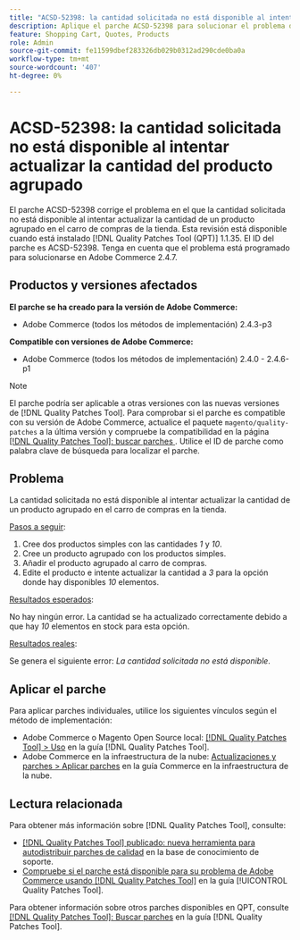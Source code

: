 ```yaml
---
title: "ACSD-52398: la cantidad solicitada no está disponible al intentar actualizar la cantidad del producto agrupado"
description: Aplique el parche ACSD-52398 para solucionar el problema de Adobe Commerce en el que la cantidad solicitada no está disponible al intentar actualizar la cantidad de un producto agrupado en el carro de compras de la tienda.
feature: Shopping Cart, Quotes, Products
role: Admin
source-git-commit: fe11599dbef283326db029b0312ad290cde0ba0a
workflow-type: tm+mt
source-wordcount: '407'
ht-degree: 0%

---
```


# ACSD-52398: la cantidad solicitada no está disponible al intentar actualizar la cantidad del producto agrupado

El parche ACSD-52398 corrige el problema en el que la cantidad solicitada no está disponible al intentar actualizar la cantidad de un producto agrupado en el carro de compras de la tienda. Esta revisión está disponible cuando está instalado [!DNL Quality Patches Tool (QPT)] 1.1.35. El ID del parche es ACSD-52398. Tenga en cuenta que el problema está programado para solucionarse en Adobe Commerce 2.4.7.

## Productos y versiones afectados

**El parche se ha creado para la versión de Adobe Commerce:**

* Adobe Commerce (todos los métodos de implementación) 2.4.3-p3

**Compatible con versiones de Adobe Commerce:**

* Adobe Commerce (todos los métodos de implementación) 2.4.0 - 2.4.6-p1

>[!NOTE]
>
>El parche podría ser aplicable a otras versiones con las nuevas versiones de [!DNL Quality Patches Tool]. Para comprobar si el parche es compatible con su versión de Adobe Commerce, actualice el paquete `magento/quality-patches` a la última versión y compruebe la compatibilidad en la página [[!DNL Quality Patches Tool]: buscar parches ](https://experienceleague.adobe.com/tools/commerce-quality-patches/index.html). Utilice el ID de parche como palabra clave de búsqueda para localizar el parche.

## Problema

La cantidad solicitada no está disponible al intentar actualizar la cantidad de un producto agrupado en el carro de compras en la tienda.

<u>Pasos a seguir</u>:

1. Cree dos productos simples con las cantidades *1* y *10*.
1. Cree un producto agrupado con los productos simples.
1. Añadir el producto agrupado al carro de compras.
1. Edite el producto e intente actualizar la cantidad a *3* para la opción donde hay disponibles *10* elementos.

<u>Resultados esperados</u>:

No hay ningún error. La cantidad se ha actualizado correctamente debido a que hay *10* elementos en stock para esta opción.

<u>Resultados reales</u>:

Se genera el siguiente error: *La cantidad solicitada no está disponible*.

## Aplicar el parche

Para aplicar parches individuales, utilice los siguientes vínculos según el método de implementación:

* Adobe Commerce o Magento Open Source local: [[!DNL Quality Patches Tool] > Uso](/help/tools/quality-patches-tool/usage.md) en la guía [!DNL Quality Patches Tool].
* Adobe Commerce en la infraestructura de la nube: [Actualizaciones y parches > Aplicar parches](https://experienceleague.adobe.com/docs/commerce-cloud-service/user-guide/develop/upgrade/apply-patches.html) en la guía Commerce en la infraestructura de la nube.

## Lectura relacionada

Para obtener más información sobre [!DNL Quality Patches Tool], consulte:

* [[!DNL Quality Patches Tool] publicado: nueva herramienta para autodistribuir parches de calidad](https://experienceleague.adobe.com/en/docs/commerce-knowledge-base/kb/announcements/commerce-announcements/magento-quality-patches-released-new-tool-to-self-serve-quality-patches) en la base de conocimiento de soporte.
* [Compruebe si el parche está disponible para su problema de Adobe Commerce usando [!DNL Quality Patches Tool]](/help/tools/quality-patches-tool/patches-available-in-qpt/check-patch-for-magento-issue-with-magento-quality-patches.md) en la guía [!UICONTROL Quality Patches Tool].


Para obtener información sobre otros parches disponibles en QPT, consulte [[!DNL Quality Patches Tool]: Buscar parches](https://experienceleague.adobe.com/tools/commerce-quality-patches/index.html) en la guía [!DNL Quality Patches Tool].
